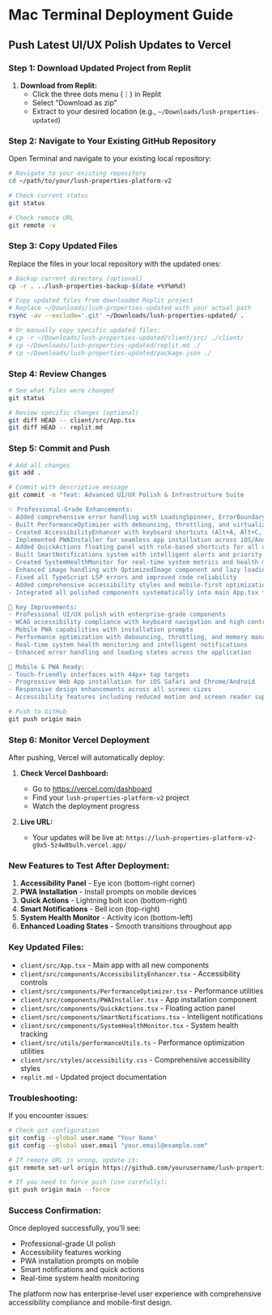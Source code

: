 # Mac Terminal Deployment Guide
## Push Latest UI/UX Polish Updates to Vercel

### Step 1: Download Updated Project from Replit

1. **Download from Replit:**
   - Click the three dots menu (⋮) in Replit
   - Select "Download as zip"
   - Extract to your desired location (e.g., `~/Downloads/lush-properties-updated`)

### Step 2: Navigate to Your Existing GitHub Repository

Open Terminal and navigate to your existing local repository:

```bash
# Navigate to your existing repository
cd ~/path/to/your/lush-properties-platform-v2

# Check current status
git status

# Check remote URL
git remote -v
```

### Step 3: Copy Updated Files

Replace the files in your local repository with the updated ones:

```bash
# Backup current directory (optional)
cp -r . ../lush-properties-backup-$(date +%Y%m%d)

# Copy updated files from downloaded Replit project
# Replace ~/Downloads/lush-properties-updated with your actual path
rsync -av --exclude='.git' ~/Downloads/lush-properties-updated/ .

# Or manually copy specific updated files:
# cp -r ~/Downloads/lush-properties-updated/client/src/ ./client/
# cp ~/Downloads/lush-properties-updated/replit.md ./
# cp ~/Downloads/lush-properties-updated/package.json ./
```

### Step 4: Review Changes

```bash
# See what files were changed
git status

# Review specific changes (optional)
git diff HEAD -- client/src/App.tsx
git diff HEAD -- replit.md
```

### Step 5: Commit and Push

```bash
# Add all changes
git add .

# Commit with descriptive message
git commit -m "feat: Advanced UI/UX Polish & Infrastructure Suite

✨ Professional-Grade Enhancements:
- Added comprehensive error handling with LoadingSpinner, ErrorBoundary, and Toast system
- Built PerformanceOptimizer with debouncing, throttling, and virtualized lists  
- Created AccessibilityEnhancer with keyboard shortcuts (Alt+A, Alt+C, Alt+T) and ARIA compliance
- Implemented PWAInstaller for seamless app installation across iOS/Android devices
- Added QuickActions floating panel with role-based shortcuts for all user types
- Built SmartNotifications system with intelligent alerts and priority filtering
- Created SystemHealthMonitor for real-time system metrics and health monitoring
- Enhanced image handling with OptimizedImage component and lazy loading support
- Fixed all TypeScript LSP errors and improved code reliability
- Added comprehensive accessibility styles and mobile-first optimizations
- Integrated all polished components systematically into main App.tsx flow

🎯 Key Improvements:
- Professional UI/UX polish with enterprise-grade components
- WCAG accessibility compliance with keyboard navigation and high contrast
- Mobile PWA capabilities with installation prompts
- Performance optimization with debouncing, throttling, and memory management
- Real-time system health monitoring and intelligent notifications
- Enhanced error handling and loading states across the application

📱 Mobile & PWA Ready:
- Touch-friendly interfaces with 44px+ tap targets
- Progressive Web App installation for iOS Safari and Chrome/Android
- Responsive design enhancements across all screen sizes
- Accessibility features including reduced motion and screen reader support"

# Push to GitHub
git push origin main
```

### Step 6: Monitor Vercel Deployment

After pushing, Vercel will automatically deploy:

1. **Check Vercel Dashboard:**
   - Go to https://vercel.com/dashboard
   - Find your `lush-properties-platform-v2` project
   - Watch the deployment progress

2. **Live URL:**
   - Your updates will be live at: `https://lush-properties-platform-v2-g9x5-5z4w8bulh.vercel.app/`

### New Features to Test After Deployment:

1. **Accessibility Panel** - Eye icon (bottom-right corner)
2. **PWA Installation** - Install prompts on mobile devices
3. **Quick Actions** - Lightning bolt icon (bottom-right)
4. **Smart Notifications** - Bell icon (top-right)
5. **System Health Monitor** - Activity icon (bottom-left)
6. **Enhanced Loading States** - Smooth transitions throughout app

### Key Updated Files:

- `client/src/App.tsx` - Main app with all new components
- `client/src/components/AccessibilityEnhancer.tsx` - Accessibility controls
- `client/src/components/PerformanceOptimizer.tsx` - Performance utilities
- `client/src/components/PWAInstaller.tsx` - App installation component
- `client/src/components/QuickActions.tsx` - Floating action panel
- `client/src/components/SmartNotifications.tsx` - Intelligent notifications
- `client/src/components/SystemHealthMonitor.tsx` - System health tracking
- `client/src/utils/performanceUtils.ts` - Performance optimization utilities
- `client/src/styles/accessibility.css` - Comprehensive accessibility styles
- `replit.md` - Updated project documentation

### Troubleshooting:

If you encounter issues:

```bash
# Check git configuration
git config --global user.name "Your Name"
git config --global user.email "your.email@example.com"

# If remote URL is wrong, update it:
git remote set-url origin https://github.com/yourusername/lush-properties-platform-v2.git

# If you need to force push (use carefully):
git push origin main --force
```

### Success Confirmation:

Once deployed successfully, you'll see:
- Professional-grade UI polish
- Accessibility features working
- PWA installation prompts on mobile
- Smart notifications and quick actions
- Real-time system health monitoring

The platform now has enterprise-level user experience with comprehensive accessibility compliance and mobile-first design.